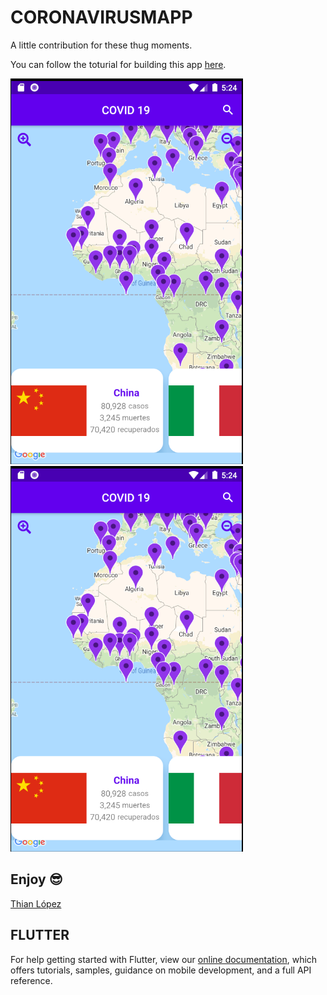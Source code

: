 # CORONAVIRUSMAPP

A little contribution for these thug moments.

You can follow the toturial for building this app [here](https://medium.com/@thianlopezz/react-coronavirus-map-8c0c90a3a5a8?sk=f1b9c82370dbb3e2cda204b4099657c4).

![Capture 1](./captures/1.png)
![Capture 2](./captures/1.png)

## Enjoy 😎

[Thian López](https://thianlopezz.com 'thianlopezz.com')

## FLUTTER

For help getting started with Flutter, view our
[online documentation](https://flutter.dev/docs), which offers tutorials,
samples, guidance on mobile development, and a full API reference.
